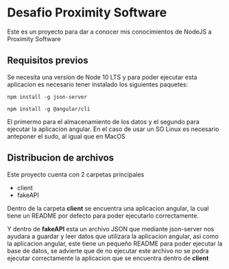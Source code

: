 # Desafio Proximity Software
Este es un proyecto para dar a conocer mis conocimientos de NodeJS a Proximity Software

## Requisitos previos
Se necesita una version de Node 10 LTS y para poder ejecutar esta aplicacion es necesario tener instalado los siguientes paquetes:
```
npm install -g json-server

npm install -g @angular/cli
```
El primermo para el almacenamiento de los datos y el segundo para ejecutar la aplicacion angular. En el caso de usar un SO Linux es necesario anteponer el sudo, al igual que en MacOS

## Distribucion de archivos
Este proyecto cuenta con 2 carpetas principales
* client
* fakeAPI

Dentro de la carpeta **client** se encuentra una aplicacion angular, la cual tiene un README por defecto para poder ejecutarlo correctamente.

Y dentro de **fakeAPI** esta un archivo JSON que mediante json-server nos ayudara a guardar y leer datos que utilizara la aplicacion angular, asi como la aplicacion angular, este tiene un pequeño README para poder ejecutar la base de datos, se advierte que de no ejecutar este archivo no se podra ejecutar correctamente la aplicacion que se encuentra dentro de **client**